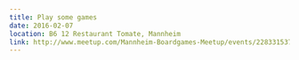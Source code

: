 ```yaml
---
title: Play some games
date: 2016-02-07
location: B6 12 Restaurant Tomate, Mannheim
link: http://www.meetup.com/Mannheim-Boardgames-Meetup/events/228331537/
---
```

